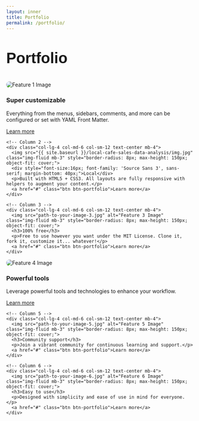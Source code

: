 ```yaml
---
layout: inner
title: Portfolio
permalink: /portfolio/
---
```


<div class="container" style="margin-top: 50px;">
  
  <!-- Title Section -->
  <div class="row justify-content-center">
    <div class="col-lg-8 text-center">
      <div style="font-size:40px; font-family: 'Source Sans 3', sans-serif; font-weight: bold; margin-bottom: 40px;">
        Portfolio
      </div>
    </div>
  </div>

  </div>

  <!-- Portfolio Items -->
  <div class="row justify-content-center">
    <!-- Column 1 -->
    <div class="col-lg-4 col-md-6 col-sm-12 text-center mb-4">
      <img src="path-to-your-image-1.jpg" alt="Feature 1 Image" class="img-fluid mb-3" style="border-radius: 8px; max-height: 150px; object-fit: cover;">
      <h3>Super customizable</h3>
      <p>Everything from the menus, sidebars, comments, and more can be configured or set with YAML Front Matter.</p>
      <a href="#" class="btn btn-portfolio">Learn more</a>
    </div>

    <!-- Column 2 -->
    <div class="col-lg-4 col-md-6 col-sm-12 text-center mb-4">
      <img src="{{ site.baseurl }}/local-cafe-sales-data-analysis/img.jpg" class="img-fluid mb-3" style="border-radius: 8px; max-height: 150px; object-fit: cover;">
      <div style="font-size:16px; font-family: 'Source Sans 3', sans-serif; margin-bottom: 40px;">Local</div>
      <p>Built with HTML5 + CSS3. All layouts are fully responsive with helpers to augment your content.</p>
      <a href="#" class="btn btn-portfolio">Learn more</a>
    </div>

    <!-- Column 3 -->
    <div class="col-lg-4 col-md-6 col-sm-12 text-center mb-4">
      <img src="path-to-your-image-3.jpg" alt="Feature 3 Image" class="img-fluid mb-3" style="border-radius: 8px; max-height: 150px; object-fit: cover;">
      <h3>100% free</h3>
      <p>Free to use however you want under the MIT License. Clone it, fork it, customize it... whatever!</p>
      <a href="#" class="btn btn-portfolio">Learn more</a>
    </div>
  </div>

  <div class="row justify-content-center">
    <!-- Column 4 -->
    <div class="col-lg-4 col-md-6 col-sm-12 text-center mb-4">
      <img src="path-to-your-image-4.jpg" alt="Feature 4 Image" class="img-fluid mb-3" style="border-radius: 8px; max-height: 150px; object-fit: cover;">
      <h3>Powerful tools</h3>
      <p>Leverage powerful tools and technologies to enhance your workflow.</p>
      <a href="#" class="btn btn-portfolio">Learn more</a>
    </div>

    <!-- Column 5 -->
    <div class="col-lg-4 col-md-6 col-sm-12 text-center mb-4">
      <img src="path-to-your-image-5.jpg" alt="Feature 5 Image" class="img-fluid mb-3" style="border-radius: 8px; max-height: 150px; object-fit: cover;">
      <h3>Community support</h3>
      <p>Join a vibrant community for continuous learning and support.</p>
      <a href="#" class="btn btn-portfolio">Learn more</a>
    </div>

    <!-- Column 6 -->
    <div class="col-lg-4 col-md-6 col-sm-12 text-center mb-4">
      <img src="path-to-your-image-6.jpg" alt="Feature 6 Image" class="img-fluid mb-3" style="border-radius: 8px; max-height: 150px; object-fit: cover;">
      <h3>Easy to use</h3>
      <p>Designed with simplicity and ease of use in mind for everyone.</p>
      <a href="#" class="btn btn-portfolio">Learn more</a>
    </div>
  </div>
